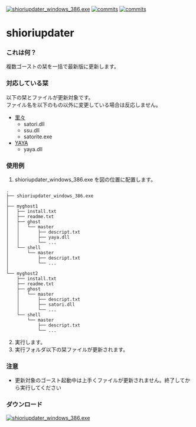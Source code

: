 [![shioriupdater_windows_386.exe](https://img.shields.io/github/v/release/apxxxxxxe/shioriupdater?color=%2359a6b5&label=shioriupdater_windows_386.exe&logo=github)](https://github.com/apxxxxxxe/shioriupdater/releases/latest/download/shioriupdater_windows_386.exe)
[![commits](https://img.shields.io/github/last-commit/apxxxxxxe/shioriupdater?color=%2359a6b5&label=%E6%9C%80%E7%B5%82%E6%9B%B4%E6%96%B0&logo=github)](https://github.com/apxxxxxxe/shioriupdater/commits/main)
[![commits](https://img.shields.io/tokei/lines/github/apxxxxxxe/shioriupdater?color=%2359a6b5)](https://github.com/apxxxxxxe/shioriupdater/commits/main)

# shioriupdater
### これは何？

複数ゴーストの栞を一括で最新版に更新します。

### 対応している栞
以下の栞とファイルが更新対象です。  
ファイル名を以下のもの以外に変更している場合は反応しません。
- [里々](https://github.com/ponapalt/satoriya-shiori)
  - satori.dll
  - ssu.dll
  - satorite.exe
- [YAYA](https://github.com/ponapalt/yaya-shiori)
  - yaya.dll

### 使用例

1. shioriupdater_windows_386.exe を図の位置に配置します。

```
.
├── shioriupdater_windows_386.exe
│
├── myghost1
│   ├── install.txt
│   ├── readme.txt
│   ├── ghost
│   │   └── master
│   │       ├── descript.txt
│   │       ├── yaya.dll
│   │       └── ...
│   └── shell
│       └── master
│           ├── descript.txt
│           └── ...
│
└── myghost2
    ├── install.txt
    ├── readme.txt
    ├── ghost
    │   └── master
    │       ├── descript.txt
    │       ├── satori.dll
    │       └── ...
    └── shell
        └── master
            ├── descript.txt
            └── ...
```

2. 実行します。
3. 実行フォルダ以下の栞ファイルが更新されます。

### 注意
- 更新対象のゴースト起動中は上手くファイルが更新されません。終了してから実行してください

### ダウンロード
[![shioriupdater_windows_386.exe](https://img.shields.io/github/v/release/apxxxxxxe/shioriupdater?color=%2359a6b5&label=shioriupdater_windows_386.exe&logo=github)](https://github.com/apxxxxxxe/shioriupdater/releases/latest/download/shioriupdater_windows_386.exe)
